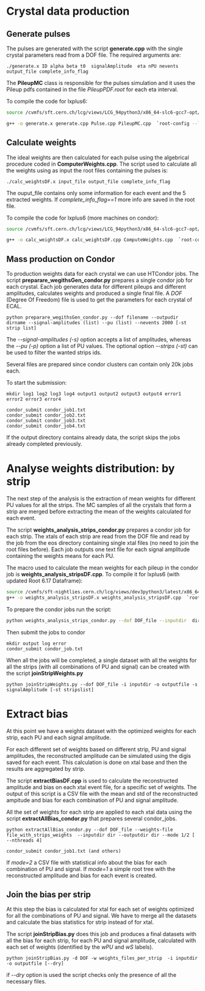 # Crystal data production

## Generate pulses

The pulses are generated with the script **generate.cpp** with the single crystal parameters read from a DOF file. 
The required arguments are:
```
./generate.x ID alpha beta t0  signalAmplitude  eta nPU nevents  output_file complete_info_flag
```

The **PileupMC** class is responsible for the pulses simulation and it uses the Pileup pdfs contained in the file *PileupPDF.root* for each eta interval. 

To compile the code for lxplus6:
```bash
source /cvmfs/sft.cern.ch/lcg/views/LCG_94python3/x86_64-slc6-gcc7-opt/setup.sh

g++ -o generate.x generate.cpp Pulse.cpp PileupMC.cpp  `root-config --libs --cflags`
```

## Calculate weights
The ideal weights are then calculated for each pulse using the algebrical procedure coded in **ComputerWeights.cpp**. 
The script used to calculate all the weights using as input the root files containing the pulses is: 

```
./calc_weightsDF.x input_file output_file complete_info_flag
```
The ouput_file contains only some information for each event and the 5 extracted weights. 
If *complete_info_flag==1* more info are saved in the root file.

To compile the code for lxplus6 (more machines on condor):
```bash
source /cvmfs/sft.cern.ch/lcg/views/LCG_94python3/x86_64-slc6-gcc7-opt/setup.sh

g++ -o calc_weightsDF.x calc_weightsDF.cpp ComputeWeights.cpp  `root-config --libs --cflags` `clhep-config --include` `clhep-config --libs` 
```

## Mass production on Condor
To production weights data for each crystal we can use HTCondor jobs. The script **preparare_wegithsGen_condor.py** 
prepares a single condor job for each crystal. Each job generates data for different pileups and different amplitudes,  calculates weights and produced a single final file.  A *DOF* (Degree Of Freedom) file is used to get the parameters for each crystal of ECAL. 

```
python preparare_wegithsGen_condor.py --dof filename --outpudir dirname --signal-amplitudes (list) --pu (list) --nevents 2000 [-st strip list]
```
The *--signal-amplitudes (-s)* option accepts a list of amplitudes, whereas the *--pu (-p)* option a list of PU values. The optional option *--strips (-st)* can be used to filter the wanted strips ids. 

Several files are prepared since condor clusters can contain only 20k jobs each. 

To start the submission:
```
mkdir log1 log2 log3 log4 output1 output2 output3 output4 error1 error2 error3 error4

condor_submit condor_job1.txt
condor_submit condor_job2.txt
condor_submit condor_job3.txt
condor_submit condor_job4.txt
```

If the output directory contains already data, the script skips the jobs already completed previously. 

# Analyse weights distribution: by strip

The next step of the analysis is the extraction of mean weights for different PU values for all the strips. The MC samples of all the crystals that form a strip are merged before extracting the mean of the weights calculated for each event. 

The script **weights_analysis_strips_condor.py** prepares a condor job for each strip. The xtals of each strip are read from the DOF file and read by the job from the eos directory containing single xtal files (no need to join the root files before).
Each job outputs one text file for each signal amplitude containing the weights means for each PU. 

The macro used to calculate the mean weights for each pileup in the condor job is **weights_analysis_stripsDF.cpp**. To compile it for lxplus6 (with updated Root 6.17 Dataframe):

```bash
source /cvmfs/sft-nightlies.cern.ch/lcg/views/dev3python3/latest/x86_64-slc6-gcc7-opt/setup.sh
g++ -o weights_analysis_stripsDF.x weights_analysis_stripsDF.cpp  `root-config --libs --cflags` -I"/cvmfs/sft-nightlies.cern.ch/lcg/views/dev3python3/latest/x86_64-slc6-gcc7-opt/include"
```

To prepare the condor jobs run the script:
```bash
python weights_analysis_strips_condor.py --dof DOF_file --inputdir  directory_xtal_data --outputdir eos_dir --signal-amplitudes (list) --pu (list) [-st strips list]
```
Then submit the jobs to condor
```
mkdir output log error
condor_submit condor_job.txt
```

When all the jobs will be completed, a single dataset with all the weights for all the strips (with all combinations of PU and signal) can be created with the script **joinStripWeights.py**

```
python joinStripWeights.py --dof DOF_file -i inputdir -o outputfile -s signalAmplitude [-st stripslist]
```


# Extract bias 
At this point we have a weights dataset with the optimized weights for each strip, each PU and each signal amplitude. 

For each different set of weights based on different strip, PU and signal amplitudes, the reconstructed amplitude can be simulated using the digis saved for each event. This calculation is done on xtal base and then the results are aggregated by strip. 

The script **extractBiasDF.cpp** is used to calculate the reconstructed amplitude and bias on each xtal event file, for a specific set of weights.  The output of this script is a CSV file with the mean and std of the reconstructed ampitude and bias for each combination of PU and signal amplitude. 

All the set of weights for each strip are applied to each xtal data using the script **extractAllBias_condor.py** that prepares several condor_jobs.

```
python extractAllBias_condor.py --dof DOF_file --weights-file file_with_strips_weights  --inputdir dir --outputdir dir --mode 1/2 [ --nthreads 4]

condor_submit condor_job1.txt (and others)
```
If *mode=2* a CSV file with statistical info about the bias for each combination of PU and signal. If *mode=1* a simple root tree with the reconstructed amplitude and bias for each event is created. 

## Join the bias per strip
At this step the bias is calculated for xtal for each set of weights optimized for all the combinations of PU and signal. We have to merge all the datasets  and calculate the bias statistics for strip instead of for xtal. 

The script **joinStripBias.py** does this job and produces a final datasets with all the bias for each strip, for each PU and signal amplitude, calculated with each set of weights (identified by the *wPU* and *wS* labels). 

```
python joinStripBias.py -d DOF -w weights_files_per_strip  -i inputdir -o outputfile [--dry]
```
if *--dry* option is used the script checks only the presence of all the necessary files.




